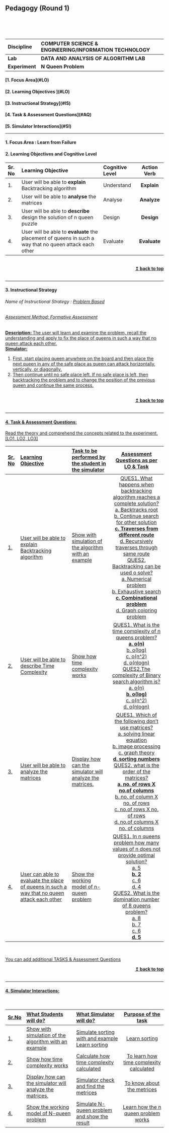 ## Pedagogy (Round 1)
<p align="center">

<br>
<br>  <a name="top"></a> <br>
</p>

<b>Discipline | <b>COMPUTER SCIENCE & ENGINEERING/INFORMATION TECHNOLOGY
:--|:--|
<b> Lab | <b> DATA AND ANALYSIS OF ALGORITHM LAB
<b> Experiment|     <b> N Queen Problem


<h4> [1. Focus Area](#LO)
<h4> [2. Learning Objectives ](#LO)
<h4> [3. Instructional Strategy](#IS)
<h4> [4. Task & Assessment Questions](#AQ)
<h4> [5. Simulator Interactions](#SI)
<hr>

<a name="LO"></a>
#### 1. Focus Area : Learn from Failure

#### 2. Learning Objectives and Cognitive Level


Sr. No |	Learning Objective	| Cognitive Level | Action Verb
:--|:--|:--|:-:
1.| User will be able to <b>explain</b> Backtracking algorithm  | Understand  | <b>Explain</b>
2.| User will be able to <b>analyse</b> the matrices | Analyse | <b>Analyze</b>
3.| User will be able to <b>describe</b> design the solution of n queen puzzle | Design | <b>Design</b>
4.| User will be able to <b>evaluate</b> the placement of queens in such a way that no queen attack each other | Evaluate | <b>Evaluate</b>


<br/>
<div align="right">
    <b><a href="#top">↥ back to top</a></b>
</div>
<br/>
<hr>

<a name="IS"></a>
#### 3. Instructional Strategy
###### Name of Instructional Strategy  :    <u> Problem Based
###### Assessment Method: Formative Assessment

<u> <b>Description: </b> The user will learn and examine the problem, recall the understanding and apply to fix the place of queens in such a way that no queen attack each other. <br> <b>Simulator:</b>
 </u>
<br>
  1.	First, start placing queen anywhere on the board and then place the next queen in any of the safe place as queen can attack horizontally, vertically, or diagonally.
  2.	Then continue until no safe place left. If no safe place is left, then backtracking the problem  and   to change the position of the previous queen and continue the same process.

<br/>
<div align="right">
    <b><a href="#top">↥ back to top</a></b>
</div>
<br/>
<hr>

<a name="AQ"></a>
#### 4. Task & Assessment Questions:

Read the theory and comprehend the concepts related to the experiment. [LO1, LO2, LO3]
<br>

Sr. No |	Learning Objective	| Task to be performed by <br> the student  in the simulator | Assessment Questions as per LO & Task
:--|:--|:--|:-:
1.| User will be able to explain Backtracking algorithm  | Show with simulation of the algorithm with an example | QUES1.	What happens when backtracking algorithm reaches a complete solution?<br> a.	Backtracks root  <br>b.	Continue search for other solution  <br><b>c.	Traverses from different route</b>  <br>d.	Recursively traverses through same route     <br>QUES2.	Backtracking can be used o solve?  <br>a.    Numerical problem  <br>b.    Exhaustive search  <br><b>c.    Combinational problem</b>  <br>d.    Graph coloring problem       
2.| 	User will be able to describe Time Complexity| Show how time complexity works | QUES1.	What is the time complexity of n queens problem? <br><b>a.	o(n)</b> <br>b.	o(log) <br>c.	o(n^2) <br>d.	o(nlogn) <br>QUES2.The complexity of Binary search algorithm is? <br>a.	o(n) <br><b>b.	o(log)</b> <br>c.	o(n^2) <br>d.	o(nlogn) <br>                                     
3.| User will be able to analyze the matrices | Display how can the simulator will analyze the matrices. | 	QUES1.	Which of the following don’t use matrices? <br>a. solving linear equation <br>b. image processing <br>c. graph theory <br><b>d. sorting numbers </b>  <br>QUES2. what is the order of the matrices? <br><b>a. no. of rows X no.of columns</b> <br>b. no. of column X no. of rows  <br>c. no.of rows X no. of rows  <br>d. no.of columns X no. of columns  <br>                            
4.|User can able to evaluate the place of queens in such a way that no queen attack each other | Show the working model of n-queen problem | QUES1.	In n queens problem how many values of n does not provide optimal solution? <br>a.	5 <br><b>b.	2</b> <br>c.	6 <br>d.	4      <br>QUES2.	What is the domination number of 8 queens problem? <br>a.	8 <br>b.	7 <br>c.	6 <br><b>d.	5</b> <br>




 <br>

 <u> You can add additional TASKS & Assessment Questions <u>
<br/>
<div align="right">
    <b><a href="#top">↥ back to top</a></b>
</div>
<br/>
<hr>

<a name="SI"></a>

#### 4. Simulator Interactions:
<br>

Sr.No | What Students will do? |	What Simulator will do?	| Purpose of the task
:--|:--|:--|:--:
1.| Show with simulation of the algorithm with an example | Simulate sorting with and example	Learn sorting  |Learn sorting
2.| Show how time complexity works		 | Calculate how time complexity calculated  | To learn how time complexity calculated
3.| Display how can the simulator will analyze the matrices.		 | Simulator check and find the metrices | To know about the metrices
4.| Show the working model of N-queen problem	 	| Simulate N-queen problem and show the result | Learn how the n queen problem works
